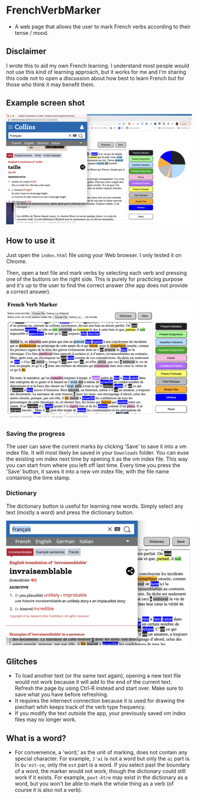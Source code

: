 # FrenchVerbMarker
* A web page that allows the user to mark French verbs according to their tense / mood.

## Disclaimer
I wrote this to aid my own French learning. I understand most people would not use this kind of learning approach, but it works for me and I'm sharing this code not to open a discussion about how best to learn French but for those who think it may benefit them. 

## Example screen shot

![](./FrenchVerbMarker_whole_screen_example.png)


## How to use it

Just open the `index.html` file using your Web browser. I only tested it on Chrome.

Then, open a text file and mark verbs by selecting each verb and pressing one of the buttons on the right side. This is purely for practicing purpose and it's up to the user to find the correct answer (the app does not provide a correct answer).

![](./FrenchVerbMarker_example.png)

### Saving the progress
The user can save the current marks by clicking 'Save' to save it into a vm index file. It will most likely be saved in your `Downloads` folder. You can euse the existing vm index next time by opening it as the vm index file. This way you can start from where you left off last time. Every time you press the 'Save' button, it saves it into a new vm index file, with the file name containing the time stamp.

### Dictionary
The dictionary button is useful for learning new words. Simply select any text (mostly a word) and press the dictionary button.

![](FrenchVerbMarker_dictionary_example.png)


## Glitches
* To load another text (or the same text again), opening a new text file would not work because it will add to the end of the current text. Refresh the page by using Ctrl-R instead and start over. Make sure to save what you have before refreshing.
* It requires the internect connection because it is used for drawing the piechart whih keeps track of the verb type frequency.
* If you modify the text outside the app, your previously saved vm index files may no longer work.

## What is a word?
* For convenience, a 'word,' as the unit of marking, does not contain any special character. For example, `J'ai` is not a word but only the `ai` part is. In `Qu'est-ce`, only the `est` part is a word. If you select past the boundary of a word, the marker would not work, though the dictionary could still work if it exists. For example, `peut-être` may exist in the dictionary as a word, but you won't be able to mark the whole thing as a verb (of course it is also not a verb).

